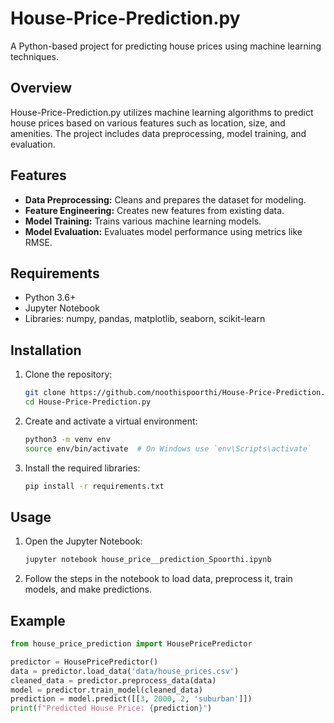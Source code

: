 # House-Price-Prediction.py

A Python-based project for predicting house prices using machine learning techniques.

## Overview

House-Price-Prediction.py utilizes machine learning algorithms to predict house prices based on various features such as location, size, and amenities. The project includes data preprocessing, model training, and evaluation.

## Features

- **Data Preprocessing:** Cleans and prepares the dataset for modeling.
- **Feature Engineering:** Creates new features from existing data.
- **Model Training:** Trains various machine learning models.
- **Model Evaluation:** Evaluates model performance using metrics like RMSE.

## Requirements

- Python 3.6+
- Jupyter Notebook
- Libraries: numpy, pandas, matplotlib, seaborn, scikit-learn

## Installation

1. Clone the repository:
    ```sh
    git clone https://github.com/noothispoorthi/House-Price-Prediction.py.git
    cd House-Price-Prediction.py
    ```

2. Create and activate a virtual environment:
    ```sh
    python3 -m venv env
    source env/bin/activate  # On Windows use `env\Scripts\activate`
    ```

3. Install the required libraries:
    ```sh
    pip install -r requirements.txt
    ```

## Usage

1. Open the Jupyter Notebook:
    ```sh
    jupyter notebook house_price__prediction_Spoorthi.ipynb
    ```

2. Follow the steps in the notebook to load data, preprocess it, train models, and make predictions.

## Example

```python
from house_price_prediction import HousePricePredictor

predictor = HousePricePredictor()
data = predictor.load_data('data/house_prices.csv')
cleaned_data = predictor.preprocess_data(data)
model = predictor.train_model(cleaned_data)
prediction = model.predict([[3, 2000, 2, 'suburban']])
print(f"Predicted House Price: {prediction}")

